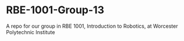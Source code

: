 # RBE-1001-Group-13
A repo for our group in RBE 1001, Introduction to Robotics, at Worcester Polytechnic Institute
